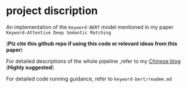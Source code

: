# project discription

An implementation of the `Keyword-BERT` model mentioned 
in my paper `Keyword-Attentive Deep Semantic Matching`

(**Plz cite this github repo if using this code or relevant ideas from this paper**)

For detailed descriptions of the whole pipeline ,refer to my [Chinese blog](https://mp.weixin.qq.com/s/_QY2EhB-TiBcb5q0379McQ) (**Highly suggested**)

For detailed code running guidance, refer to `keyword-bert/readme.md`

